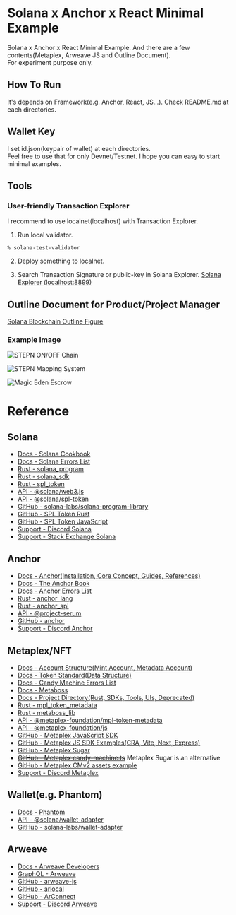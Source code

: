 # Solana x Anchor x React Minimal Example
Solana x Anchor x React Minimal Example. And there are a few contents(Metaplex, Arweave JS and Outline Document).  
For experiment purpose only.

## How To Run
It's depends on Framework(e.g. Anchor, React, JS...). Check README.md at each directories.

## Wallet Key
I set id.json(keypair of wallet) at each directories.  
Feel free to use that for only Devnet/Testnet. I hope you can easy to start minimal examples.

## Tools
### User-friendly Transaction Explorer
I recommend to use localnet(localhost) with Transaction Explorer.

1. Run local validator.
```
% solana-test-validator
```

2. Deploy something to localnet.

3. Search Transaction Signature or public-key in Solana Explorer.
[Solana Explorer (localhost:8899)](https://explorer.solana.com/?cluster=custom)

## Outline Document for Product/Project Manager
[Solana Blockchain Outline Figure](https://github.com/256hax/solana-anchor-react-minimal-example/blob/main/docs/Solana_Blockchain_Outline_Figure.pptx)

### Example Image
![STEPN ON/OFF Chain](https://github.com/256hax/solana-anchor-react-minimal-example/blob/main/docs/screenshot/stepn-screenshot.png?raw=true)  

![STEPN Mapping System](https://github.com/256hax/solana-anchor-react-minimal-example/blob/main/docs/screenshot/stepn-mapping-system.png?raw=true)  

![Magic Eden Escrow](https://github.com/256hax/solana-anchor-react-minimal-example/blob/main/docs/screenshot/magiceden-accounts.png?raw=true)

# Reference
## Solana
- [Docs - Solana Cookbook](https://solanacookbook.com/)
- [Docs - Solana Errors List](https://github.com/solana-labs/solana/blob/master/sdk/src/transaction/error.rs)
- [Rust - solana_program](https://docs.rs/solana-program/latest/solana_program/)
- [Rust - solana_sdk](https://docs.rs/solana-sdk/latest/solana_sdk/)
- [Rust - spl_token](https://docs.rs/spl-token/latest/spl_token/)
- [API - @solana/web3.js](https://solana-labs.github.io/solana-web3.js/modules.html)
- [API - @solana/spl-token](https://solana-labs.github.io/solana-program-library/token/js/)
- [GitHub - solana-labs/solana-program-library](https://github.com/solana-labs/solana-program-library)
- [GitHub - SPL Token Rust](https://github.com/solana-labs/solana-program-library/blob/master/token/program/src/instruction.rs)
- [GitHub - SPL Token JavaScript](https://github.com/solana-labs/solana-program-library/tree/master/token/js/src/actions)
- [Support - Discord Solana](https://discord.com/invite/pquxPsq)
- [Support - Stack Exchange Solana](https://solana.stackexchange.com/)

## Anchor
- [Docs - Anchor(Installation, Core Concept, Guides, References)](https://www.anchor-lang.com/)
- [Docs - The Anchor Book](https://book.anchor-lang.com/)
- [Docs - Anchor Errors List](https://anchor.so/errors)
- [Rust - anchor_lang](https://docs.rs/anchor-lang/latest/anchor_lang/)
- [Rust - anchor_spl](https://docs.rs/anchor-spl/latest/anchor_spl/index.html)
- [API - @project-serum](https://github.com/project-serum/serum-ts/tree/master/packages)
- [GitHub - anchor](https://github.com/coral-xyz/anchor)
- [Support - Discord Anchor](https://discord.com/invite/ZCHmqvXgDw)

## Metaplex/NFT
- [Docs - Account Structure(Mint Account, Metadata Account)](https://docs.metaplex.com/programs/token-metadata/)
- [Docs - Token Standard(Data Structure)](https://docs.metaplex.com/programs/token-metadata/token-standard)
- [Docs - Candy Machine Errors List](https://docs.metaplex.com/candy-machine-v1/cm-errors)
- [Docs - Metaboss](https://metaboss.rs/)
- [Docs - Project Directory(Rust, SDKs, Tools, UIs, Deprecated)](https://github.com/metaplex-foundation/metaplex)
- [Rust - mpl_token_metadata](https://docs.rs/mpl-token-metadata/latest/mpl_token_metadata/all.html)
- [Rust - metaboss_lib](https://docs.rs/metaboss_lib/latest/metaboss_lib/)
- [API - @metaplex-foundation/mpl-token-metadata](https://metaplex-foundation.github.io/metaplex-program-library/docs/token-metadata/index.html)
- [API - @metaplex-foundation/js](https://metaplex-foundation.github.io/js/modules/js.html)
- [GitHub - Metaplex JavaScript SDK](https://github.com/metaplex-foundation/js)
- [GitHub - Metaplex JS SDK Examples(CRA, Vite, Next, Express)](https://github.com/metaplex-foundation/js-examples)
- [GitHub - Metaplex Sugar](https://github.com/metaplex-foundation/sugar)
- ~~[GitHub - Metaplex candy-machine.ts](https://github.com/metaplex-foundation/metaplex/blob/master/js/packages/candy-machine-ui/src/candy-machine.ts)~~ Metaplex Sugar is an alternative
- [GitHub - Metaplex CMv2 assets example](https://github.com/metaplex-foundation/metaplex/tree/master/js/packages/cli/example-assets)
- [Support - Discord Metaplex](https://discord.com/invite/metaplex)

## Wallet(e.g. Phantom)
- [Docs - Phantom](https://docs.phantom.app/)
- [API - @solana/wallet-adapter](https://solana-labs.github.io/wallet-adapter/)
- [GitHub - solana-labs/wallet-adapter](https://github.com/solana-labs/wallet-adapter)

## Arweave
- [Docs - Arweave Developers](https://docs.arweave.org/developers/)
- [GraphQL - Arweave](https://arweave.net/graphql)
- [GitHub - arweave-js](https://github.com/ArweaveTeam/arweave-js)
- [GitHub - arlocal](https://github.com/textury/arlocal)
- [GitHub - ArConnect](https://github.com/th8ta/ArConnect)
- [Support - Discord Arweave](https://discord.com/invite/BXk8tq7)
